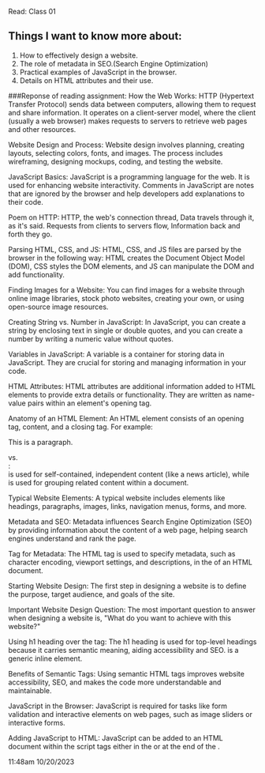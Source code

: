 Read: Class 01


## Things I want to know more about:
1. How to effectively design a website.
1. The role of metadata in SEO.(Search Engine Optimization)
1. Practical examples of JavaScript in the browser.
1. Details on HTML attributes and their use.

###Reponse of reading assignment: 
How the Web Works:
HTTP (Hypertext Transfer Protocol) sends data between computers, allowing them to request and share information. It operates on a client-server model, where the client (usually a web browser) makes requests to servers to retrieve web pages and other resources.

Website Design and Process:
Website design involves planning, creating layouts, selecting colors, fonts, and images. The process includes wireframing, designing mockups, coding, and testing the website.

JavaScript Basics:
JavaScript is a programming language for the web. It is used for enhancing website interactivity. Comments in JavaScript are notes that are ignored by the browser and help developers add explanations to their code.

Poem on HTTP:
HTTP, the web's connection thread,
Data travels through it, as it's said.
Requests from clients to servers flow,
Information back and forth they go.

Parsing HTML, CSS, and JS:
HTML, CSS, and JS files are parsed by the browser in the following way: HTML creates the Document Object Model (DOM), CSS styles the DOM elements, and JS can manipulate the DOM and add functionality.

Finding Images for a Website:
You can find images for a website through online image libraries, stock photo websites, creating your own, or using open-source image resources.

Creating String vs. Number in JavaScript:
In JavaScript, you can create a string by enclosing text in single or double quotes, and you can create a number by writing a numeric value without quotes.

Variables in JavaScript:
A variable is a container for storing data in JavaScript. They are crucial for storing and managing information in your code.

HTML Attributes:
HTML attributes are additional information added to HTML elements to provide extra details or functionality. They are written as name-value pairs within an element's opening tag.

Anatomy of an HTML Element:
An HTML element consists of an opening tag, content, and a closing tag. For example: <p> This is a paragraph. </p>

<article> vs. <section>:
<article> is used for self-contained, independent content (like a news article), while <section> is used for grouping related content within a document.

Typical Website Elements:
A typical website includes elements like headings, paragraphs, images, links, navigation menus, forms, and more.

Metadata and SEO:
Metadata influences Search Engine Optimization (SEO) by providing information about the content of a web page, helping search engines understand and rank the page.

<meta> Tag for Metadata:
The <meta> HTML tag is used to specify metadata, such as character encoding, viewport settings, and descriptions, in the <head> of an HTML document.

Starting Website Design:
The first step in designing a website is to define the purpose, target audience, and goals of the site.

Important Website Design Question:
The most important question to answer when designing a website is, "What do you want to achieve with this website?"

Using h1 heading over the <span> tag:
The h1 heading is used for top-level headings because it carries semantic meaning, aiding accessibility and SEO. <span> is a generic inline element.

Benefits of Semantic Tags:
Using semantic HTML tags improves website accessibility, SEO, and makes the code more understandable and maintainable.

JavaScript in the Browser:
JavaScript is required for tasks like form validation and interactive elements on web pages, such as image sliders or interactive forms.

Adding JavaScript to HTML:
JavaScript can be added to an HTML document within the script tags either in the <head> or at the end of the <body>.



11:48am
10/20/2023